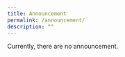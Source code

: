 ```yaml
---
title: Announcement
permalink: /announcement/
description: ""
---
```

Currently, there are no announcement.